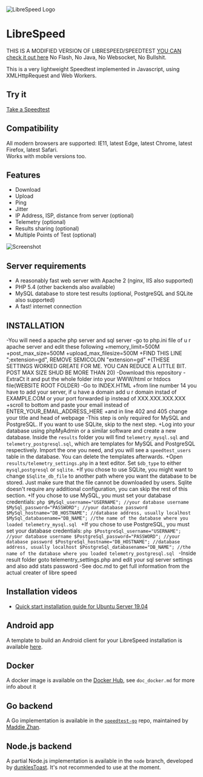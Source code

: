 ![LibreSpeed Logo](https://github.com/nishith-p-shetty/speedtest/blob/master/logo/logo3.png)

# LibreSpeed
THIS IS A MODIFIED VERSION OF LIBRESPEED/SPEEDTEST
[YOU CAN check it out here](https://github.com/librespeed/speedtest/) 
No Flash, No Java, No Websocket, No Bullshit.

This is a very lightweight Speedtest implemented in Javascript, using XMLHttpRequest and Web Workers.

## Try it
[Take a Speedtest](https://librespeed.org)

## Compatibility
All modern browsers are supported: IE11, latest Edge, latest Chrome, latest Firefox, latest Safari.  
Works with mobile versions too.

## Features
* Download
* Upload
* Ping
* Jitter
* IP Address, ISP, distance from server (optional)
* Telemetry (optional)
* Results sharing (optional)
* Multiple Points of Test (optional)

![Screenshot](https://speedtest.fdossena.com/mpot_v6.gif)


## Server requirements
* A reasonably fast web server with Apache 2 (nginx, IIS also supported)
* PHP 5.4 (other backends also available)
* MySQL database to store test results (optional, PostgreSQL and SQLite also supported)
* A fast! internet connection

## INSTALLATION
-You will need a apache php server and sql server
-go to php.ini file of u r apache server and edit these following
    +memory_limit=500M
    +post_max_size=500M
    +upload_max_filesize=500M
    +FIND THIS LINE ";extension=gd", REMOVE SEMICOLON "extension=gd"
    +(THESE SETTINGS WORKED GREATE FOR ME. YOU CAN REDUCE A LITTLE BIT. POST MAX SIZE SHUD BE MORE THAN 20)
-Download this repository
-ExtraCt it and put the whole folder into your WWW/html or htdocs file(WEBSITE ROOT FOLDER)
-Go to  INDEX.HTML
    +from line number 14 you have to add your server, if u have a domain add u r domain instad of EXAMPLE.COM or your port forwarded ip instead of XXX.XXX.XXX.XXX
    +scroll to bottom and paste your email instead of ENTER_YOUR_EMAIL_ADDRESS_HERE
    +and in line 402 and 405 change your title and head of webpage
-This step is only required for MySQL and PostgreSQL. If you want to use SQLite, skip to the next step.
    +Log into your database using phpMyAdmin or a similar software and create a new database. Inside the `results` folder you will find `telemetry_mysql.sql` and `telemetry_postgresql.sql`, which are templates for MySQL and PostgreSQL respectively. Import the one you need, and you will see a `speedtest_users` table in the database. You can delete the templates afterwards.
    +Open `results/telemetry_settings.php` in a text editor. Set `$db_type` to either `mysql`,`postgresql` or `sqlite`.
    +If you chose to use SQLite, you might want to change `$Sqlite_db_file` to another path where you want the database to be stored. Just make sure that the file cannot be downloaded by users. Sqlite doesn't require any additional configuration, you can skip the rest of this section.
    +If you chose to use MySQL, you must set your database credentials:
    ```php
    $MySql_username="USERNAME"; //your database username
    $MySql_password="PASSWORD"; //your database password
    $MySql_hostname="DB_HOSTNAME"; //database address, usually localhost
    $MySql_databasename="DB_NAME"; //the name of the database where you loaded telemetry_mysql.sql
    ```
    +If you chose to use PostgreSQL, you must set your database credentials:
    ```php
    $PostgreSql_username="USERNAME"; //your database username
    $PostgreSql_password="PASSWORD"; //your database password
    $PostgreSql_hostname="DB_HOSTNAME"; //database address, usually localhost
    $PostgreSql_databasename="DB_NAME"; //the name of the database where you loaded telemetry_postgresql.sql
    ```
-Inside result folder goto telementry_settings.php and edit your sql server settings and also add stats password
-See doc.md to get full information from the actual creater of libre speed

## Installation videos
* [Quick start installation guide for Ubuntu Server 19.04](https://fdossena.com/?p=speedtest/quickstart_v5_ubuntu.frag)

## Android app
A template to build an Android client for your LibreSpeed installation is available [here](https://github.com/librespeed/speedtest-android).

## Docker
A docker image is available on the [Docker Hub](https://registry.hub.docker.com/r/adolfintel/speedtest), see `doc_docker.md` for more info about it

## Go backend
A Go implementation is available in the [`speedtest-go`](https://github.com/librespeed/speedtest-go) repo, maintained by [Maddie Zhan](https://github.com/maddie).

## Node.js backend
A partial Node.js implementation is available in the `node` branch, developed by [dunklesToast](https://github.com/dunklesToast). It's not recommended to use at the moment.


